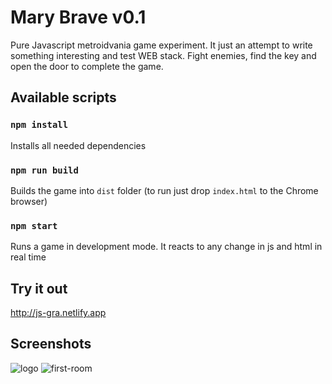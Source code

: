 # Mary Brave v0.1
Pure Javascript metroidvania game experiment. It just an attempt to write something interesting and test WEB stack. Fight enemies, find the key and open the door to complete the game.

## Available scripts

### `npm install`
Installs all needed dependencies

### `npm run build`
Builds the game into `dist` folder (to run just drop `index.html` to the Chrome browser)

### `npm start`
Runs a game in development mode. It reacts to any change in js and html in real time

## Try it out
http://js-gra.netlify.app

## Screenshots
![logo](https://github.com/tmptrash/gra/blob/main/screenshots/logo.png)
![first-room](https://github.com/tmptrash/gra/blob/main/screenshots/room.png)
